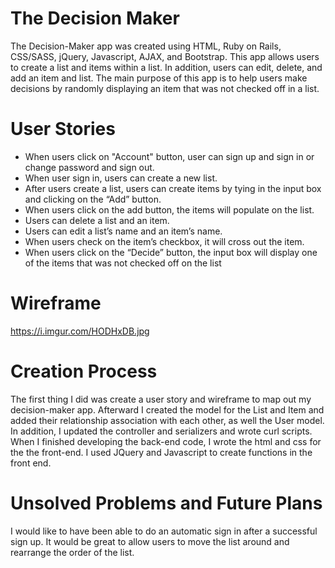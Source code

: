 # The Decision Maker

The Decision-Maker app was created using HTML, Ruby on Rails, CSS/SASS, jQuery, Javascript, AJAX, and Bootstrap. This app allows users to create a list and items within a list. In addition, users can edit, delete, and add an item and list. The main purpose of this app is to help users make decisions by randomly displaying an item that was not checked off in a list.

# User Stories

- When users click on "Account" button, user can sign up and sign in or change password and sign out.
- When user sign in, users can create a new list.
- After users create a list, users can create items by tying in the input box and clicking on the “Add” button.
- When users click on the add button, the items will populate on the list.
- Users can delete a list and an item.
- Users can edit a list’s name and an item’s name.
- When users check on the item’s checkbox, it will cross out the item.
- When users click on the “Decide” button, the input box will display one of the items that was not checked off on the list

# Wireframe

https://i.imgur.com/HODHxDB.jpg

# Creation Process

 The first thing I did was create a user story and wireframe to map out my decision-maker app. Afterward I created the model for the List and Item and added their relationship association with each other, as well the User model. In addition, I updated the controller and serializers and wrote curl scripts. When I finished developing the back-end code, I wrote the html and css for the the front-end. I used JQuery and Javascript to create functions in the front end.

# Unsolved Problems and Future Plans

I would like to have been able to do an automatic sign in after a successful sign up.
It would be great to allow users to move the list around and rearrange the order of the list.
